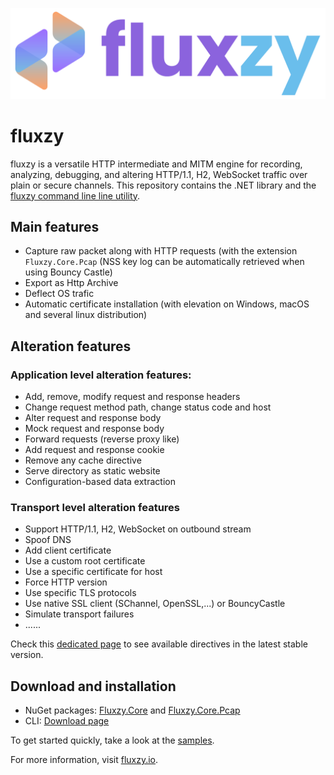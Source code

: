 
![alt text](assets/full-logo.png "Title")

# fluxzy 

fluxzy is a versatile HTTP intermediate and MITM engine for recording, analyzing, debugging, and altering HTTP/1.1, H2, WebSocket traffic over plain or secure channels.
This repository contains the .NET library and the [fluxzy command line line utility](https://www.fluxzy.io/download#cli).

## Main features 
- Capture raw packet along with HTTP requests (with the extension `Fluxzy.Core.Pcap` (NSS key log can be automatically retrieved when using Bouncy Castle)
- Export as Http Archive
- Deflect OS trafic
- Automatic certificate installation (with elevation on Windows, macOS and several linux distribution)
  

## Alteration features 

### Application level alteration features:
- Add, remove, modify request and response headers
- Change request method path, change status code and host
- Alter request and response body
- Mock request and response body
- Forward requests (reverse proxy like)
- Add request and response cookie
- Remove any cache directive
- Serve directory as static website
- Configuration-based data extraction

### Transport level alteration features
- Support HTTP/1.1, H2, WebSocket on outbound stream
- Spoof DNS
- Add client certificate
- Use a custom root certificate
- Use a specific certificate for host
- Force HTTP version
- Use specific TLS protocols
- Use native SSL client (SChannel, OpenSSL,...) or BouncyCastle
- Simulate transport failures
- ......

Check this [dedicated page](https://www.fluxzy.io/rule/find/) to see available directives in the latest stable version. 

## Download and installation 

- NuGet packages: [Fluxzy.Core](https://www.nuget.org/packages/Fluxzy.Core) and [Fluxzy.Core.Pcap](https://www.nuget.org/packages/Fluxzy.Core.Pcap/)
- CLI:  [Download page](https://www.fluxzy.io/download#cli)



To get started quickly, take a look at the [samples](https://github.com/haga-rak/fluxzy.core/tree/main/samples).


For more information, visit [fluxzy.io](https://fluxzy.io).
